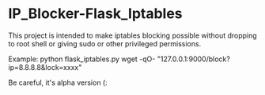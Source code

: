# IP_Blocker-Flask_Iptables

This project is intended to make iptables blocking possible without dropping to root shell or giving sudo or other privileged permissions.

Example:
python flask_iptables.py
wget -qO- "127.0.0.1:9000/block?ip=8.8.8.8&lock=xxxx"

Be careful, it's alpha version (:
